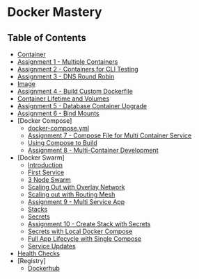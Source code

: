# Docker Mastery

## Table of Contents

- [Container](docs/container.md)
- [Assignment 1 - Multiple Containers](assignments/1/assignment-1-multiple-containers.md)
- [Assignment 2 - Containers for CLI Testing](assignments/2/assignment-2-containers-for-cli-testing.md)
- [Assignment 3 - DNS Round Robin](assignments/3/assignment-3-dns-round-robin.md)
- [Image](docs/image.md)
- [Assignment 4 - Build Custom Dockerfile](assignments/4/assignment-4-build-own-dockerfile.md)
- [Container Lifetime and Volumes](docs/container-lifetime-and-volumes.md)
- [Assignment 5 - Database Container Upgrade](assignments/5/assignment-5-database-container-upgrade.md)
- [Assignment 6 - Bind Mounts](assignments/6/assignment-6-bind-mounts.md)
- [Docker Compose]
  - [docker-compose.yml](docs/compose/yml.md)
  - [Assignment 7 - Compose File for Multi Container Service](assignments/7/assignment-7-compose-for-multi-containers.md)
  - [Using Compose to Build](docs/compose/build.md)
  - [Assignment 8 - Multi-Container Development](assignments/8/assignment-8-multi-container-development.md)
- [Docker Swarm]
  - [Introduction](docs/swarm/introduction.md)
  - [First Service](docs/swarm/first-service.md)
  - [3 Node Swarm](docs/swarm/3-node-swarm.md)
  - [Scaling Out with Overlay Network](docs/swarm/scaling-out-with-overlay-network.md)
  - [Scaling out with Routing Mesh](docs/swarm/scaling-out-with-routing-mesh.md)
  - [Assignment 9 - Multi Service App](assignments/9/assignment-9-multi-service-app.md)
  - [Stacks](docs/swarm/stacks.md)
  - [Secrets](docs/swarm/secrets.md)
  - [Assignment 10 - Create Stack with Secrets](assignments/10/assignment-10-create-stack-with-secrets.md)
  - [Secrets with Local Docker Compose](docs/swarm/secrets-with-local-docker-compose.md)
  - [Full App Lifecycle with Single Compose](docs/swarm/full-app-lifecycle-with-single-compose.md)
  - [Service Updates](docs/swarm/service-updates.md)
- [Health Checks](docs/health-checks.md)
- [Registry]
  - [Dockerhub](docs/registy/dockerhub.md)
